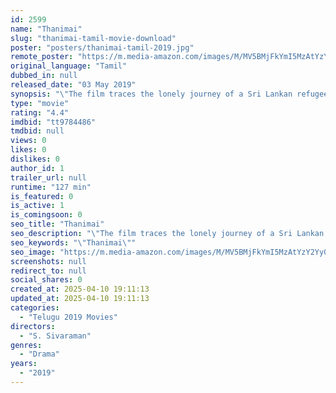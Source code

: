 ```yaml
---
id: 2599
name: "Thanimai"
slug: "thanimai-tamil-movie-download"
poster: "posters/thanimai-tamil-2019.jpg"
remote_poster: "https://m.media-amazon.com/images/M/MV5BMjFkYmI5MzAtYzY2Yy00ZDAxLWIyMGMtYjcyNWQzYjhmYmVmXkEyXkFqcGdeQXVyOTM4MTA1MjU@._V1_SX300.jpg"
original_language: "Tamil"
dubbed_in: null
released_date: "03 May 2019"
synopsis: "\"The film traces the lonely journey of a Sri Lankan refugee who comes back from Malaysia to find her long-lost child. It will be an emotional drama that showcases the nature of men from various walks of life\"."
type: "movie"
rating: "4.4"
imdbid: "tt9784486"
tmdbid: null
views: 0
likes: 0
dislikes: 0
author_id: 1
trailer_url: null
runtime: "127 min"
is_featured: 0
is_active: 1
is_comingsoon: 0
seo_title: "Thanimai"
seo_description: "\"The film traces the lonely journey of a Sri Lankan refugee who comes back from Malaysia to find her long-lost child. It will be an emotional drama that showcases the nature of men from various walks of life\"."
seo_keywords: "\"Thanimai\""
seo_image: "https://m.media-amazon.com/images/M/MV5BMjFkYmI5MzAtYzY2Yy00ZDAxLWIyMGMtYjcyNWQzYjhmYmVmXkEyXkFqcGdeQXVyOTM4MTA1MjU@._V1_SX300.jpg"
screenshots: null
redirect_to: null
social_shares: 0
created_at: 2025-04-10 19:11:13
updated_at: 2025-04-10 19:11:13
categories:
  - "Telugu 2019 Movies"
directors:
  - "S. Sivaraman"
genres:
  - "Drama"
years:
  - "2019"
---
```

